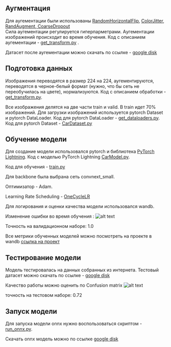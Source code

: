 ## Аугментация
Для аугементации были использованы [RandomHorizontalFlip](https://pytorch.org/vision/main/generated/torchvision.transforms.RandomHorizontalFlip.html), [ ColorJitter](https://pytorch.org/vision/main/generated/torchvision.transforms.ColorJitter.html), [ RandAugment](https://pytorch.org/vision/main/generated/torchvision.transforms.RandAugment.html),[ CoarseDropout](https://imgaug.readthedocs.io/en/latest/source/overview/arithmetic.html#coarsedropout)  
Сила аугементации регулируется гиперпарметрами. Aугементации изображений происходит во время обучения. Код с описанием аугементации -  [get_transform.py](https://github.com/VladSmirN/classification_of_car_models/blob/master/get_transform.py) .

Датасет после аугементации можно скачать по ссылке - [google disk](https://drive.google.com/file/d/1Dq8azgqLBEEYUVE9Xx5k5hZaZ3viZSwv/view?usp=sharing) 

## Подготовка данных
Изображения переводятся в размер 224 на 224, аугементируются, переводятся в черное-белый формат (нужно, что бы сеть не переобучилась на цвете), нормализуются. Код с описанием обработки -  [get_transform.py](https://github.com/VladSmirN/classification_of_car_models/blob/master/get_transform.py).

Все изображения делятся на две части train и valid. В train идет 70% изображений. Для загрузки изображений используется pytorch Dataset и pytorch DataLoader. Код для pytorch DataLoader - [get_dataloaders.py]( https://github.com/VladSmirN/classification_of_car_models/blob/master/get_dataloaders.py). Код для pytorch Dataset - [CarDataset.py](https://github.com/VladSmirN/classification_of_car_models/blob/master/CarDataset.py)

## Обучение модели 
Для создание модели использовался pytorch и библиотека [PyTorch Lightning](https://lightning.ai/docs/pytorch/stable//index.html).
Код с моделью PyTorch Lightning  [CarModel.py](https://github.com/VladSmirN/classification_of_car_models/blob/master/CarModel.py).

Код для обучения - [train.py](https://github.com/VladSmirN/classification_of_car_models/blob/master/train.py) 

Для backbone была выбрана сеть convnext_small. 

Оптимизатор - Adam. 

Learning Rate Scheduling - [OneCycleLR](https://pytorch.org/docs/stable/generated/torch.optim.lr_scheduler.OneCycleLR.html)

Для логирования и оценки качества модели использовался  wandb.  

Изменение ошибки во время обучения :
![alt text](https://github.com/VladSmirN/classification_of_car_models/blob/master/images/W%26B%20Chart%209_15_2024%2C%208_28_05%20PM.png) 

Точность на валидационном наборе: 1.0

Все метрики обученных моделей можно посмотреть на проекте в wandb [ссылка на проект](https://wandb.ai/vladsmirn/classification_of_car_models?nw=nwuservladsmirn)

## Тестирование модели 
Модель тестировалась на данных собранных из интернета. Тестовый датасет можно скачать по ссылке - 
[google disk](https://drive.google.com/file/d/1l9hhI_xdL-E8_e0HK56P-QGWhqdLH7AE/view?usp=sharing) 

Качество работы можно оценить по Confusion matrix
![alt text](https://github.com/VladSmirN/classification_of_car_models/blob/master/images/confusion_matrix_best.png)

точность на тестовом наборе: 0.72

## Запуск модели
Для запуска модели onnx нужно воспользоваться скриптом -  [run_onnx.py](https://github.com/VladSmirN/classification_of_car_models/blob/master/run_onnx.py).

Скачать onnx модель можно по ссылке [google disk](https://drive.google.com/file/d/1d9GSgXS3q3i3nai1WWmCxPyuHUYXN-gO/view?usp=sharing)

